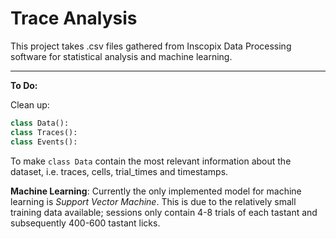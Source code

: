  Trace Analysis 
====
This project takes .csv files gathered from Inscopix Data Processing software for statistical analysis 
and machine learning. 

---
**To Do:** 

Clean up:

```python
class Data():
class Traces():
class Events():
```
To make `class Data` contain the most relevant information about the dataset, i.e. traces, cells, 
trial_times and timestamps. 


**Machine Learning**: Currently the only implemented model for machine learning is _Support Vector Machine_. 
This is due to the relatively small training data available; sessions only contain 4-8 trials of each tastant 
and subsequently 400-600 tastant licks. 